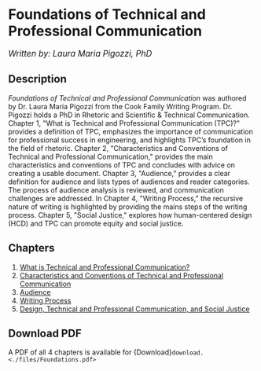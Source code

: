 # Foundations of Technical and Professional Communication

<big>_Written by: Laura Maria Pigozzi, PhD_</big>

## Description
<i>Foundations of Technical and Professional Communication</i> was authored by Dr. Laura Maria Pigozzi from the Cook Family Writing Program. Dr. Pigozzi holds a PhD in Rhetoric and Scientific & Technical Communication. Chapter 1, "What is Technical and Professional Communication (TPC)?" provides a definition of TPC, emphasizes the importance of communication for professional success in engineering, and highlights TPC’s foundation in the field of rhetoric. Chapter 2, "Characteristics and Conventions of Technical and Professional Communication," provides the main characteristics and conventions of TPC and concludes with advice on creating a usable document. Chapter 3, "Audience," provides a clear definition for audience and lists types of audiences and reader categories. The process of audience analysis is reviewed, and communication challenges are addressed. In Chapter 4, "Writing Process," the recursive nature of writing is highlighted by providing the mains steps of the writing process. Chapter 5, "Social Justice," explores how human-centered design (HCD) and TPC can promote equity and social justice.

## Chapters

1. [What is Technical and Professional Communication?](2-what-it-is.md)
2. [Characteristics and Conventions of Technical and Professional Communication](2-characteristics.md)
3. [Audience](2-audience.md)
4. [Writing Process](2-writing.md)
5. [Design, Technical and Professional Communication, and Social Justice](2-justice.md)

## Download PDF
A PDF of all 4 chapters is available for  {Download}`download. <./files/Foundations.pdf>`